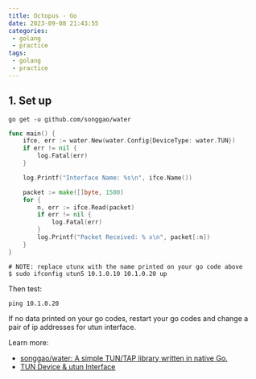 ```yaml
---
title: Octopus - Go
date: 2023-09-08 21:43:55
categories:
 - golang
 - practice
tags:
 - golang
 - practice
---
```


## 1. Set up

```shell
go get -u github.com/songgao/water
```

```go
func main() {
	ifce, err := water.New(water.Config{DeviceType: water.TUN})
	if err != nil {
		log.Fatal(err)
	}

	log.Printf("Interface Name: %s\n", ifce.Name())

	packet := make([]byte, 1500)
	for {
		n, err := ifce.Read(packet)
		if err != nil {
			log.Fatal(err)
		}
		log.Printf("Packet Received: % x\n", packet[:n])
	}
}

```

```shell
# NOTE: replace utunx with the name printed on your go code above
$ sudo ifconfig utun5 10.1.0.10 10.1.0.20 up
```

Then test:

```shell
ping 10.1.0.20
```

If no data printed on your go codes, restart your go codes and change a pair of ip addresses for utun interface.

Learn more: 

- [songgao/water: A simple TUN/TAP library written in native Go.](https://github.com/songgao/water)
- [TUN Device & utun Interface](https://davidzhu.xyz/post/cs-basics/011-tun-device/)
